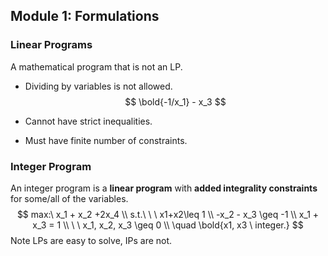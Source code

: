 ## Module 1: Formulations

### Linear Programs

A mathematical program that is not an LP.

- Dividing by variables is not allowed. 
  $$
  \bold{-1/x_1} - x_3
  $$
  
- Cannot have strict inequalities.

- Must have finite number of constraints.

### Integer Program

An integer program is a **linear program** with **added integrality constraints** for some/all of the variables.
$$
max:\ x_1 + x_2 +2x_4 \\
s.t.\ \ \ x1+x2\leq 1 \\
-x_2 - x_3 \geq -1 \\
x_1 + x_3 = 1 \\
\ \ x_1, x_2, x_3 \geq 0 \\
\quad \bold{x1, x3 \ integer.}
$$
Note LPs are easy to solve, IPs are not.


